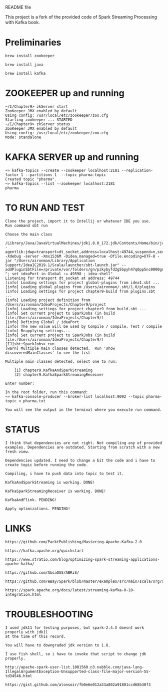 README file

This project is a fork of the provided code of Spark Streaming Processing with Kafka book. 

# Preliminaries

	brew install zookeeper

	brew install java

	brew install kafka


# ZOOKEEPER up and running
	~/I/Chapter9> zkServer start
	ZooKeeper JMX enabled by default
	Using config: /usr/local/etc/zookeeper/zoo.cfg
	Starting zookeeper ... STARTED
	~/I/Chapter9> zkServer status
	ZooKeeper JMX enabled by default
	Using config: /usr/local/etc/zookeeper/zoo.cfg
	Mode: standalone

# KAFKA SERVER up and running 

	~> kafka-topics --create --zookeeper localhost:2181 --replication-factor 1 --partitions 1  --topic pharma-topic
	Created topic "pharma".
	~> kafka-topics --list --zookeeper localhost:2181
	pharma

# TO RUN AND TEST
	
	Clone the project, import it to Intellij or whatever IDE you use.
	Run command sbt run

	Choose the main class

	/Library/Java/JavaVirtualMachines/jdk1.8.0_172.jdk/Contents/Home/bin/java -agentlib:jdwp=transport=dt_socket,address=localhost:49744,suspend=n,server=y -Xdebug -server -Xmx1536M -Didea.managed=true -Dfile.encoding=UTF-8 -jar "/Users/aironman/Library/Application Support/IdeaIC2019.1/Scala/launcher/sbt-launch.jar" --addPluginSbtFile=/private/var/folders/gn/pzkybyfd2g5bpyh47q0pp5nc0000gn/T/idea1.sbt "; set ideaPort in Global := 49598 ; idea-shell"
	Listening for transport dt_socket at address: 49744
	[info] Loading settings for project global-plugins from idea1.sbt ...
	[info] Loading global plugins from /Users/aironman/.sbt/1.0/plugins
	[info] Loading settings for project chapter9-build from plugins.sbt ...
	[info] Loading project definition from /Users/aironman/IdeaProjects/Chapter9/project
	[info] Loading settings for project chapter9 from build.sbt ...
	[info] Set current project to SparkJobs (in build file:/Users/aironman/IdeaProjects/Chapter9/)
	[info] Defining Global / ideaPort
	[info] The new value will be used by Compile / compile, Test / compile
	[info] Reapplying settings...
	[info] Set current project to SparkJobs (in build file:/Users/aironman/IdeaProjects/Chapter9/)
	[IJ]sbt:SparkJobs> run
	[warn] Multiple main classes detected.  Run 'show discoveredMainClasses' to see the list

	Multiple main classes detected, select one to run:

 		[1] chapter9.KafkaAndSparkStreaming
 		[2] chapter9.KafkaSparkStreamingReceiver

	Enter number: 

	In the root folder, run this command:
	~> kafka-console-producer --broker-list localhost:9092 --topic pharma-topic < pharma.txt

	You will see the output in the terminal where you execute run command.

# STATUS

	
	I think that dependencies are not right. Not compiling any of provided examples. Dependencies are outdated. Starting from scratch with a new fresh view.

	Dependencies updated. I need to change a bit the code and i have to create topic before running the code.

	Compiling, i have to push data into topic to test it.

	KafkaAndSparkStreaming is working. DONE!

	KafkaSparkStreamingReceiver is working. DONE!

	KafkaAndFlink. PENDING!

	Apply optimizations. PENDING!

# LINKS

	https://github.com/PacktPublishing/Mastering-Apache-Kafka-2.0

	https://kafka.apache.org/quickstart

	https://www.stratio.com/blog/optimizing-spark-streaming-applications-apache-kafka/

	https://github.com/AbsaOSS/ABRiS/

	https://github.com/eBay/Spark/blob/master/examples/src/main/scala/org/apache/spark/examples/streaming/DirectKafkaWordCount.scala

	https://spark.apache.org/docs/latest/streaming-kafka-0-10-integration.html

# TROUBLESHOOTING

	I used jdk11 for testing purposes, but spark-2.4.X doesnt work properly with jdk11 
	at the time of this record. 
	
	You will have to downgraded jdk version to 1.8. 

	I use fish shell, so i have to invoke that script to change jdk properly.

	http://apache-spark-user-list.1001560.n3.nabble.com/java-lang-IllegalArgumentException-Unsupported-class-file-major-version-55-td34546.html

	https://gist.github.com/alonsoir/fb0e6e012a33a802a91801ccd68b30f3
